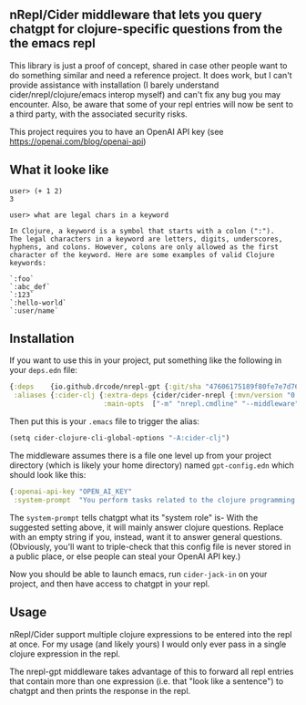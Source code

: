 ## nRepl/Cider middleware that lets you query chatgpt for clojure-specific questions from the the emacs repl

This library is just a proof of concept, shared in case other people want to do something similar and need a reference project. It does work, but I can't provide assistance with installation (I barely understand cider/nrepl/clojure/emacs interop myself) and can't fix any bug you may encounter. Also, be aware that some of your repl entries will now be sent to a third party, with the associated security risks.

This project requires you to have an OpenAI API key (see https://openai.com/blog/openai-api)

## What it looke like

```
user> (+ 1 2)
3

user> what are legal chars in a keyword

In Clojure, a keyword is a symbol that starts with a colon (":").
The legal characters in a keyword are letters, digits, underscores, 
hyphens, and colons. However, colons are only allowed as the first 
character of the keyword. Here are some examples of valid Clojure 
keywords:

`:foo`
`:abc_def`
`:123`
`:hello-world`
`:user/name`
```

## Installation

If you want to use this in your project, put something like the following in your `deps.edn` file:

```clojure
{:deps    {io.github.drcode/nrepl-gpt {:git/sha "47606175189f80fe7e7d76caf833e50cf95ea619"}}
 :aliases {:cider-clj {:extra-deps {cider/cider-nrepl {:mvn/version "0.27.2"}}
                       :main-opts  ["-m" "nrepl.cmdline" "--middleware" "[cider.nrepl/cider-middleware,nrepl-gpt.nrepl-gpt/wrap-nrepl-gpt]"]}}}
```

Then put this is your `.emacs` file to trigger the alias:

```clojure
(setq cider-clojure-cli-global-options "-A:cider-clj")
```

The middleware assumes there is a file one level up from your project directory (which is likely your home directory) named `gpt-config.edn` which should look like this:

```clojure
{:openai-api-key "OPEN_AI_KEY"
 :system-prompt  "You perform tasks related to the clojure programming language"}
```

The `system-prompt` tells chatgpt what its "system role" is- With the suggested setting above, it will mainly answer clojure questions. Replace with an empty string if you, instead, want it to answer general questions. (Obviously, you'll want to triple-check that this config file is never stored in a public place, or else people can steal your OpenAI API key.)

Now you should be able to launch emacs, run `cider-jack-in` on your project, and then have access to chatgpt in your repl.

## Usage

nRepl/Cider support multiple clojure expressions to be entered into the repl at once. For my usage (and likely yours) I would only ever pass in a single clojure expression in the repl.

The nrepl-gpt middleware takes advantage of this to forward all repl entries that contain more than one expression (i.e. that "look like a sentence") to chatgpt and then prints the response in the repl.